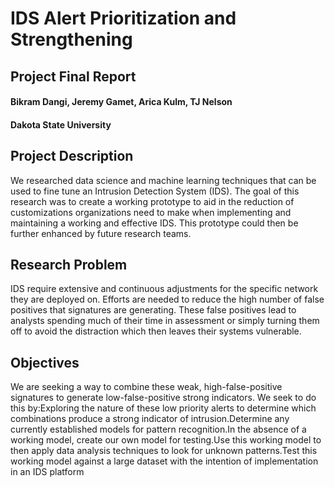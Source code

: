 # IDS Alert Prioritization and Strengthening 
## Project Final Report
#### Bikram Dangi, Jeremy Gamet, Arica Kulm, TJ Nelson
#### Dakota State University

## Project Description
We researched data science and machine learning techniques that can be used to fine tune an Intrusion Detection System (IDS).  The goal of this research was to create a working prototype to aid in the reduction of customizations organizations need to make when implementing and maintaining a working and effective IDS.  This prototype could then be further enhanced by future research teams.


## Research Problem
IDS require extensive and continuous adjustments for the specific network they are deployed on.  Efforts are needed to reduce the high number of false positives that signatures are generating.  These false positives lead to analysts spending much of their time in assessment or simply turning them off to avoid the distraction which then leaves their systems vulnerable.
## Objectives
We are seeking a way to combine these weak, high-false-positive signatures to generate low-false-positive strong indicators.  We seek to do this by:Exploring the nature of these low priority alerts to determine which combinations produce a strong indicator of intrusion.Determine any currently established models for pattern recognition.In the absence of a working model, create our own model for testing.Use this working model to then apply data analysis techniques to look for unknown patterns.Test this working model against a large dataset with the intention of implementation in an IDS platform
